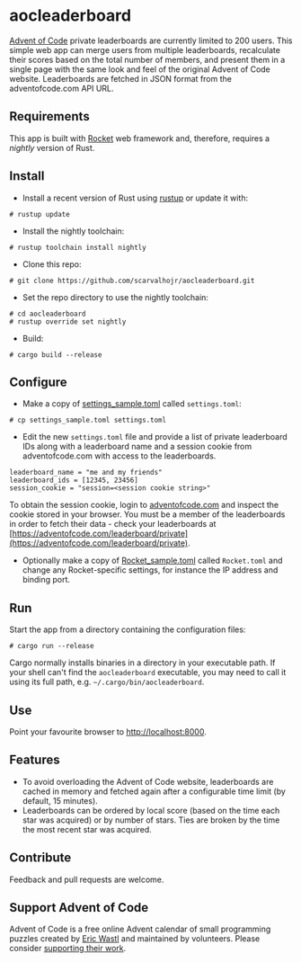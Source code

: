 # aocleaderboard

[Advent of Code](https://adventofcode.com) private leaderboards are currently
limited to 200 users. This simple web app can merge users from multiple
leaderboards, recalculate their scores based on the total number of members, and
present them in a single page with the same look and feel of the original
Advent of Code website. Leaderboards are fetched in JSON format from the
adventofcode.com API URL.

## Requirements

This app is built with [Rocket](https://rocket.rs) web framework and, therefore,
requires a _nightly_ version of Rust.

## Install

- Install a recent version of Rust using [rustup](https://rustup.rs/) or update
it with:
```
# rustup update
```

- Install the nightly toolchain:
```
# rustup toolchain install nightly
```

- Clone this repo:
```
# git clone https://github.com/scarvalhojr/aocleaderboard.git
```

- Set the repo directory to use the nightly toolchain:
```
# cd aocleaderboard
# rustup override set nightly
```

- Build:
```
# cargo build --release
```

## Configure

- Make a copy of [settings_sample.toml](settings_sample.toml) called
  `settings.toml`:

```
# cp settings_sample.toml settings.toml
```

- Edit the new `settings.toml` file and provide a list of private leaderboard
  IDs along with a leaderboard name and a session cookie from adventofcode.com
  with access to the leaderboards.

```
leaderboard_name = "me and my friends"
leaderboard_ids = [12345, 23456]
session_cookie = "session=<session cookie string>"
```

To obtain the session cookie, login to [adventofcode.com](adventofcode.com)
and inspect the cookie stored in your browser. You must be a member of the
leaderboards in order to fetch their data - check your leaderboards at
[https://adventofcode.com/leaderboard/private](https://adventofcode.com/leaderboard/private).

- Optionally make a copy of [Rocket_sample.toml](Rocket_sample.toml) called
  `Rocket.toml` and change any Rocket-specific settings, for instance the IP
   address and binding port.

## Run

Start the app from a directory containing the configuration files:

```
# cargo run --release
```

Cargo normally installs binaries in a directory in your executable path. If
your shell can't find the `aocleaderboard` executable, you may need to call it
using its full path, e.g. `~/.cargo/bin/aocleaderboard`.

## Use

Point your favourite browser to [http://localhost:8000](http://localhost:8000).

## Features

- To avoid overloading the Advent of Code website, leaderboards are cached in
   memory and fetched again after a configurable time limit (by default, 15
   minutes).
- Leaderboards can be ordered by local score (based on the time each star was
  acquired) or by number of stars. Ties are broken by the time the most recent
  star was acquired.

## Contribute

Feedback and pull requests are welcome.

## Support Advent of Code

Advent of Code is a free online Advent calendar of small programming puzzles
created by [Eric Wastl](http://was.tl/) and maintained by volunteers. Please
consider [supporting their work](https://adventofcode.com/support).


